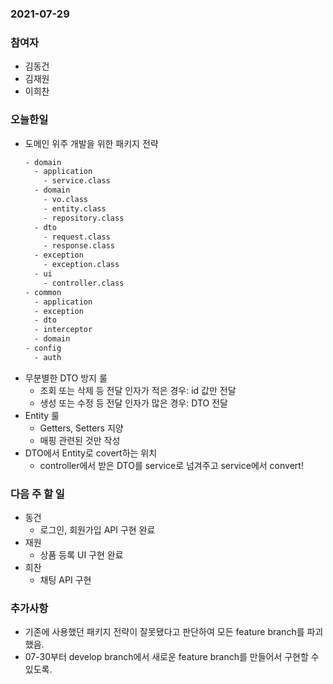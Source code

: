 ### 2021-07-29

### 참여자
- 김동건
- 김재원
- 이희찬

### 오늘한일
- 도메인 위주 개발을 위한 패키지 전략
  ```txt
  - domain
    - application
      - service.class
    - domain
      - vo.class
      - entity.class
      - repository.class
    - dto
      - request.class
      - response.class
    - exception
      - exception.class
    - ui
      - controller.class
  - common
    - application
    - exception
    - dto
    - interceptor
    - domain
  - config
    - auth
  ```
- 무분별한 DTO 방지 룰
  - 조회 또는 삭제 등 전달 인자가 적은 경우: id 값만 전달
  - 생성 또는 수정 등 전달 인자가 많은 경우: DTO 전달
- Entity 룰
  - Getters, Setters 지양
  - 매핑 관련된 것만 작성
- DTO에서 Entity로 covert하는 위치
  - controller에서 받은 DTO를 service로 넘겨주고 service에서 convert!

### 다음 주 할 일
- 동건
  - 로그인, 회원가입 API 구현 완료
- 재원
  - 상품 등록 UI 구현 완료
- 희찬
  + 채팅 API 구현
  
### 추가사항 
- 기존에 사용했던 패키지 전략이 잘못됐다고 판단하여 모든 feature branch를 파괴했음.
- 07-30부터 develop branch에서 새로운 feature branch를 만들어서 구현할 수 있도록.

